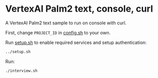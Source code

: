 # VertexAI Palm2 text, console, curl

A VertexAI Palm2 text sample to run on console with curl.

First, change `PROJECT_ID` in [config.sh](../config.sh) to your own.

Run [setup.sh](../setup.sh) to enable required services and setup
authentication:

```bash
../setup.sh
```

Run:

```bash
./interview.sh
```
